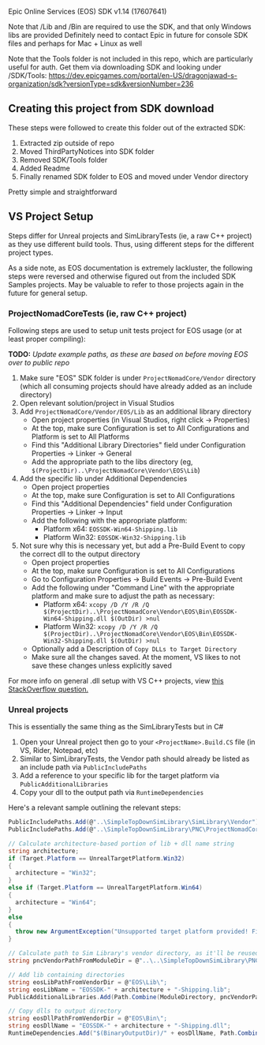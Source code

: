Epic Online Services (EOS) SDK
v1.14 (17607641)

Note that /Lib and /Bin are required to use the SDK, and that only Windows libs are provided
Definitely need to contact Epic in future for console SDK files and perhaps for Mac + Linux as well

Note that the Tools folder is not included in this repo, which are particularly useful for auth. 
Get them via downloading SDK and looking under <extracted folder>/SDK/Tools:
https://dev.epicgames.com/portal/en-US/dragonjawad-s-organization/sdk?versionType=sdk&versionNumber=236

## Creating this project from SDK download

These steps were followed to create this folder out of the extracted SDK:
1. Extracted zip outside of repo
1. Moved ThirdPartyNotices into SDK folder
1. Removed SDK/Tools folder
1. Added Readme
1. Finally renamed SDK folder to EOS and moved under Vendor directory

Pretty simple and straightforward

## VS Project Setup
Steps differ for Unreal projects and SimLibraryTests (ie, a raw C++ project) as they use different build tools.
Thus, using different steps for the different project types.

As a side note, as EOS documentation is extremely lackluster, the following steps were reversed and otherwise 
figured out from the included SDK Samples projects. May be valuable to refer to those projects again in the 
future for general setup.

### ProjectNomadCoreTests (ie, raw C++ project)
Following steps are used to setup unit tests project for EOS usage (or at least proper compiling):

**TODO:** _Update example paths, as these are based on before moving EOS over to public repo_

1. Make sure "EOS" SDK folder is under `ProjectNomadCore/Vendor` directory (which all consuming projects 
should have already added as an include directory)
1. Open relevant solution/project in Visual Studios
1. Add `ProjectNomadCore/Vendor/EOS/Lib` as an additional library directory
   - Open project properties (in Visual Studios, right click -> Properties)
   - At the top, make sure Configuration is set to All Configurations and Platform is set to All Platforms
   - Find this "Additional Library Directories" field under Configuration Properties -> Linker -> General
   - Add the appropriate path to the libs directory (eg, `$(ProjectDir)..\ProjectNomadCore\Vendor\EOS\Lib`)
1. Add the specific lib under Additional Dependencies
   - Open project properties
   - At the top, make sure Configuration is set to All Configurations
   - Find this "Additional Dependencies" field under Configuration Properties -> Linker -> Input
   - Add the following with the appropriate platform:
     - Platform x64: `EOSSDK-Win64-Shipping.lib`
     - Platform Win32: `EOSSDK-Win32-Shipping.lib`
1. Not sure why this is necessary yet, but add a Pre-Build Event to copy the correct dll to the output directory
   - Open project properties
   - At the top, make sure Configuration is set to All Configurations
   - Go to Configuration Properties -> Build Events -> Pre-Build Event
   - Add the following under "Command Line" with the appropriate platform and make sure to adjust the path as necessary:
     - Platform x64: `xcopy /D /Y /R /Q $(ProjectDir)..\ProjectNomadCore\Vendor\EOS\Bin\EOSSDK-Win64-Shipping.dll $(OutDir) >nul`
     - Platform Win32: `xcopy /D /Y /R /Q $(ProjectDir)..\ProjectNomadCore\Vendor\EOS\Bin\EOSSDK-Win32-Shipping.dll $(OutDir) >nul`
   - Optionally add a Description of `Copy DLLs to Target Directory`
   - Make sure all the changes saved. At the moment, VS likes to not save these changes unless explicitly saved

For more info on general .dll setup with VS C++ projects, view 
[this StackOverflow question.](https://stackoverflow.com/questions/495795/how-do-i-use-a-third-party-dll-file-in-visual-studio-c)

### Unreal projects
This is essentially the same thing as the SimLibraryTests but in C#

1. Open your Unreal project then go to your `<ProjectName>.Build.CS` file (in VS, Rider, Notepad, etc)
1. Similar to SimLibraryTests, the Vendor path should already be listed as an include path via `PublicIncludePaths`
1. Add a reference to your specific lib for the target platform via `PublicAdditionalLibraries`
1. Copy your dll to the output path via `RuntimeDependencies`

Here's a relevant sample outlining the relevant steps:
```csharp
PublicIncludePaths.Add(@"..\SimpleTopDownSimLibrary\SimLibrary\Vendor");
PublicIncludePaths.Add(@"..\SimpleTopDownSimLibrary\PNC\ProjectNomadCore\Vendor");

// Calculate architecture-based portion of lib + dll name string
string architecture;
if (Target.Platform == UnrealTargetPlatform.Win32)
{
  architecture = "Win32";
}
else if (Target.Platform == UnrealTargetPlatform.Win64)
{
  architecture = "Win64";
}
else
{
  throw new ArgumentException("Unsupported target platform provided! Fix up libs/dlls if can support");
}

// Calculate path to Sim Library's vendor directory, as it'll be reused for lib + dll path calculations
string pncVendorPathFromModuleDir = @"..\..\SimpleTopDownSimLibrary\PNC\ProjectNomadCore\Vendor\";

// Add lib containing directories
string eosLibPathFromVendorDir = @"EOS\Lib\";
string eosLibName = "EOSSDK-" + architecture + "-Shipping.lib";
PublicAdditionalLibraries.Add(Path.Combine(ModuleDirectory, pncVendorPathFromModuleDir, eosLibPathFromVendorDir, eosLibName));

// Copy dlls to output directory
string eosDllPathFromVendorDir = @"EOS\Bin\";
string eosDllName = "EOSSDK-" + architecture + "-Shipping.dll";
RuntimeDependencies.Add("$(BinaryOutputDir)/" + eosDllName, Path.Combine(ModuleDirectory, pncVendorPathFromModuleDir, eosDllPathFromVendorDir, eosDllName));
```